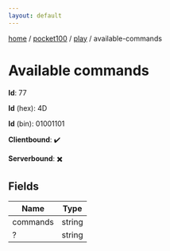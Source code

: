 ```yaml
---
layout: default
---
```


[home](/)  /  [pocket100](/protocol/pocket100)  /  [play](/protocol/pocket100/play)  /  available-commands

# Available commands

**Id**: 77

**Id** (hex): 4D

**Id** (bin): 01001101

**Clientbound**: ✔️

**Serverbound**: ✖️

## Fields

Name | Type
---|---
commands | string
? | string
